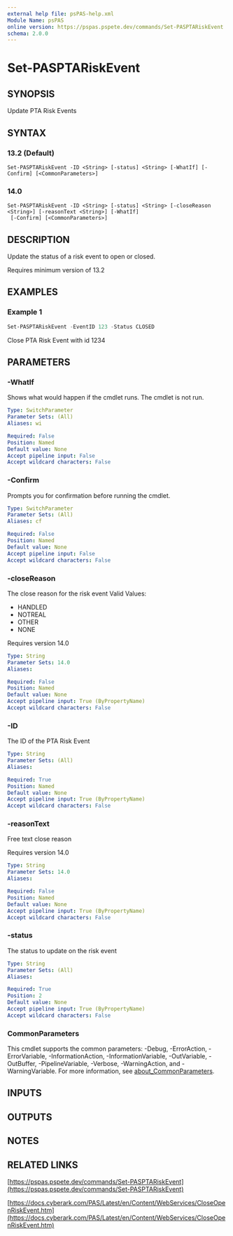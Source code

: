 ```yaml
---
external help file: psPAS-help.xml
Module Name: psPAS
online version: https://pspas.pspete.dev/commands/Set-PASPTARiskEvent
schema: 2.0.0
---
```


# Set-PASPTARiskEvent

## SYNOPSIS
Update PTA Risk Events

## SYNTAX

### 13.2 (Default)
```
Set-PASPTARiskEvent -ID <String> [-status] <String> [-WhatIf] [-Confirm] [<CommonParameters>]
```

### 14.0
```
Set-PASPTARiskEvent -ID <String> [-status] <String> [-closeReason <String>] [-reasonText <String>] [-WhatIf]
 [-Confirm] [<CommonParameters>]
```

## DESCRIPTION
Update the status of a risk event to open or closed.

Requires minimum version of 13.2

## EXAMPLES

### Example 1
```powershell
Set-PASPTARiskEvent -EventID 123 -Status CLOSED
```

Close PTA Risk Event with id 1234

## PARAMETERS

### -WhatIf
Shows what would happen if the cmdlet runs.
The cmdlet is not run.

```yaml
Type: SwitchParameter
Parameter Sets: (All)
Aliases: wi

Required: False
Position: Named
Default value: None
Accept pipeline input: False
Accept wildcard characters: False
```

### -Confirm
Prompts you for confirmation before running the cmdlet.

```yaml
Type: SwitchParameter
Parameter Sets: (All)
Aliases: cf

Required: False
Position: Named
Default value: None
Accept pipeline input: False
Accept wildcard characters: False
```

### -closeReason
The close reason for the risk event
Valid Values:
- HANDLED
- NOTREAL
- OTHER
- NONE

Requires version 14.0

```yaml
Type: String
Parameter Sets: 14.0
Aliases:

Required: False
Position: Named
Default value: None
Accept pipeline input: True (ByPropertyName)
Accept wildcard characters: False
```

### -ID
The ID of the PTA Risk Event

```yaml
Type: String
Parameter Sets: (All)
Aliases:

Required: True
Position: Named
Default value: None
Accept pipeline input: True (ByPropertyName)
Accept wildcard characters: False
```

### -reasonText
Free text close reason

Requires version 14.0

```yaml
Type: String
Parameter Sets: 14.0
Aliases:

Required: False
Position: Named
Default value: None
Accept pipeline input: True (ByPropertyName)
Accept wildcard characters: False
```

### -status
The status to update on the risk event

```yaml
Type: String
Parameter Sets: (All)
Aliases:

Required: True
Position: 2
Default value: None
Accept pipeline input: True (ByPropertyName)
Accept wildcard characters: False
```

### CommonParameters
This cmdlet supports the common parameters: -Debug, -ErrorAction, -ErrorVariable, -InformationAction, -InformationVariable, -OutVariable, -OutBuffer, -PipelineVariable, -Verbose, -WarningAction, and -WarningVariable. For more information, see [about_CommonParameters](http://go.microsoft.com/fwlink/?LinkID=113216).

## INPUTS

## OUTPUTS

## NOTES

## RELATED LINKS

[https://pspas.pspete.dev/commands/Set-PASPTARiskEvent](https://pspas.pspete.dev/commands/Set-PASPTARiskEvent)

[https://docs.cyberark.com/PAS/Latest/en/Content/WebServices/CloseOpenRiskEvent.htm](https://docs.cyberark.com/PAS/Latest/en/Content/WebServices/CloseOpenRiskEvent.htm)
